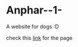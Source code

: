 # Anphar--1-
A website for dogs :D

check this [link](https://yasararafathali.github.io/Tindog/) for the page 
